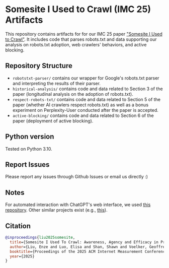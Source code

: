 # Somesite I Used to Crawl (IMC 25) Artifacts
This repository contains artifacts for for our IMC 25 paper ["Somesite I Used to Crawl"](https://arxiv.org/pdf/2411.15091). 
It includes code that parses robots.txt and data supporting our analysis on robots.txt adoption, web crawlers' behaviors, and active blocking.

## Repository Structure
* `robotstxt-parser/` contains our wrapper for Google's robots.txt parser and interpreting the results of their parser.
* `historical-analysis/` contains code and data related to Section 3 of the paper (longitudinal analysis on the adoption of robots.txt).
* `respect-robots-txt/` contains code and data related to Section 5 of the paper (whether AI crawlers respect robots.txt) as well as a bonus experiment on Perplexity-User conducted after the paper is accepted.
* `active-blocking/` contains code and data related to Section 6 of the paper (deployment of active blocking).


## Python version
Tested on Python 3.10.

## Report Issues
Please report any issues through Github Issues or email us directly :)

## Notes
For automated interaction with ChatGPT's web interface, we used [this repository](https://github.com/Michelangelo27/chatgpt_selenium_automation). Other similar projects exist (e.g., [this](https://github.com/iamseyedalipro/ChatGPTAutomation)).

## Citation
```bib
@inproceedings{liu2025somesite,
  title={Somesite I Used To Crawl: Awareness, Agency and Efficacy in Protecting Content Creators From AI Crawlers},
  author={Liu, Enze and Luo, Elisa and Shan, Shawn and Voelker, Geoffrey M and Zhao, Ben Y and Savage, Stefan},
  booktitle={Proceedings of the 2025 ACM Internet Measurement Conference (IMC 25)},
  year={2025}
}
```
